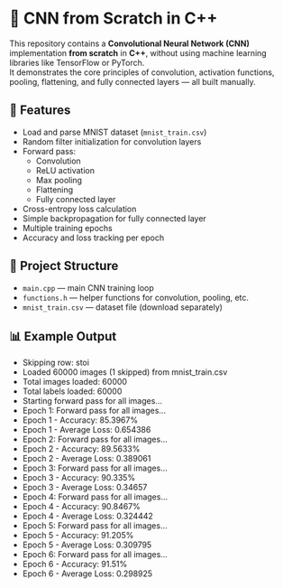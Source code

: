 # 🧠 CNN from Scratch in C++

This repository contains a **Convolutional Neural Network (CNN)** implementation **from scratch** in **C++**, without using machine learning libraries like TensorFlow or PyTorch.  
It demonstrates the core principles of convolution, activation functions, pooling, flattening, and fully connected layers — all built manually.

## 📌 Features
- Load and parse MNIST dataset (`mnist_train.csv`)
- Random filter initialization for convolution layers
- Forward pass:
  - Convolution
  - ReLU activation
  - Max pooling
  - Flattening
  - Fully connected layer
- Cross-entropy loss calculation
- Simple backpropagation for fully connected layer
- Multiple training epochs
- Accuracy and loss tracking per epoch

## 📂 Project Structure
- `main.cpp` — main CNN training loop
- `functions.h` — helper functions for convolution, pooling, etc.
- `mnist_train.csv` — dataset file (download separately)

## 📊 Example Output
- Skipping row: stoi
- Loaded 60000 images (1 skipped) from mnist_train.csv
- Total images loaded: 60000
- Total labels loaded: 60000
- Starting forward pass for all images...
- Epoch 1: Forward pass for all images...
- Epoch 1 - Accuracy: 85.3967%
- Epoch 1 - Average Loss: 0.654386
- Epoch 2: Forward pass for all images...
- Epoch 2 - Accuracy: 89.5633%
- Epoch 2 - Average Loss: 0.389061
- Epoch 3: Forward pass for all images...
- Epoch 3 - Accuracy: 90.335%
- Epoch 3 - Average Loss: 0.34657
- Epoch 4: Forward pass for all images...
- Epoch 4 - Accuracy: 90.8467%
- Epoch 4 - Average Loss: 0.324442
- Epoch 5: Forward pass for all images...
- Epoch 5 - Accuracy: 91.205%
- Epoch 5 - Average Loss: 0.309795
- Epoch 6: Forward pass for all images...
- Epoch 6 - Accuracy: 91.51%
- Epoch 6 - Average Loss: 0.298925



